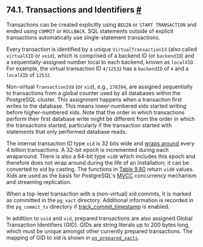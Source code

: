 ## 74.1. Transactions and Identifiers [#](#TRANSACTION-ID)

Transactions can be created explicitly using `BEGIN` or `START TRANSACTION` and ended using `COMMIT` or `ROLLBACK`. SQL statements outside of explicit transactions automatically use single-statement transactions.

Every transaction is identified by a unique `VirtualTransactionId` (also called `virtualXID` or `vxid`), which is comprised of a backend ID (or `backendID`) and a sequentially-assigned number local to each backend, known as `localXID`. For example, the virtual transaction ID `4/12532` has a `backendID` of `4` and a `localXID` of `12532`.

Non-virtual `TransactionId`s (or `xid`), e.g., `278394`, are assigned sequentially to transactions from a global counter used by all databases within the PostgreSQL cluster. This assignment happens when a transaction first writes to the database. This means lower-numbered xids started writing before higher-numbered xids. Note that the order in which transactions perform their first database write might be different from the order in which the transactions started, particularly if the transaction started with statements that only performed database reads.

The internal transaction ID type `xid` is 32 bits wide and [wraps around](routine-vacuuming#VACUUM-FOR-WRAPAROUND "25.1.5. Preventing Transaction ID Wraparound Failures") every 4 billion transactions. A 32-bit epoch is incremented during each wraparound. There is also a 64-bit type `xid8` which includes this epoch and therefore does not wrap around during the life of an installation; it can be converted to xid by casting. The functions in [Table 9.80](functions-info#FUNCTIONS-PG-SNAPSHOT "Table 9.80. Transaction ID and Snapshot Information Functions") return `xid8` values. Xids are used as the basis for PostgreSQL's [MVCC](mvcc "Chapter 13. Concurrency Control") concurrency mechanism and streaming replication.

When a top-level transaction with a (non-virtual) xid commits, it is marked as committed in the `pg_xact` directory. Additional information is recorded in the `pg_commit_ts` directory if [track\_commit\_timestamp](runtime-config-replication#GUC-TRACK-COMMIT-TIMESTAMP) is enabled.

In addition to `vxid` and `xid`, prepared transactions are also assigned Global Transaction Identifiers (GID). GIDs are string literals up to 200 bytes long, which must be unique amongst other currently prepared transactions. The mapping of GID to xid is shown in [`pg_prepared_xacts`](view-pg-prepared-xacts "54.16. pg_prepared_xacts").